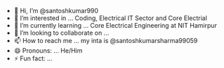 - 👋 Hi, I’m @santoshkumar990
- 👀 I’m interested in ... Coding, Electrical IT Sector and Core Electrial 
- 🌱 I’m currently learning ... Core Electrical Engineering at NIT Hamirpur
- 💞️ I’m looking to collaborate on ...
- 📫 How to reach me ... my inta is @santoshkumarsharma99059
- 😄 Pronouns: ... He/Him
- ⚡ Fun fact: ... 

<!---
santoshkumar990/santoshkumar990 is a ✨ special ✨ repository because its `README.md` (this file) appears on your GitHub profile.
You can click the Preview link to take a look at your changes.
--->
